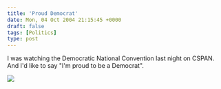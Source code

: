 ```yaml
---
title: 'Proud Democrat'
date: Mon, 04 Oct 2004 21:15:45 +0000
draft: false
tags: [Politics]
type: post
---
```


I was watching the Democratic National Convention last night on CSPAN. And I'd like to say "I'm proud to be a Democrat".

![](http://www.johnkerry.com/images/shell/jklogo.gif)